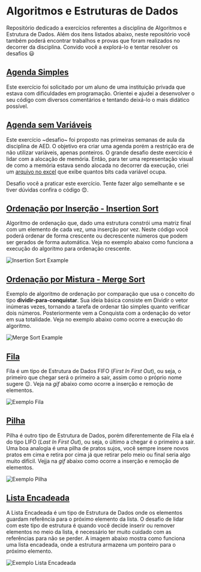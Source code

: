 # Algoritmos e Estruturas de Dados

Repositório dedicado a exercícios referentes a disciplina de Algoritmos e Estrutura de Dados. Além dos itens listados abaixo, neste repositório você também poderá encontrar trabalhos e provas que foram realizados no decorrer da disciplina. Convido você a explorá-lo e tentar resolver os desafios 😃

## [Agenda Simples](https://github.com/wagnerloch/Algoritmos-e-Estruturas-de-Dados/blob/master/Agenda%20Simples.c)

Este exercício foi solicitado por um aluno de uma instituição privada que estava com dificuldades em programação. Orientei e ajudei a desenvolver o seu código com diversos comentários e tentando deixá-lo o mais didático possível.

## [Agenda sem Variáveis](https://github.com/wagnerloch/Algoritmos-e-Estruturas-de-Dados/tree/master/Agenda%20sem%20Variaveis/Agenda)

Este exercício ~desafio~ foi proposto nas primeiras semanas de aula da disciplina de AED. O objetivo era criar uma agenda porém a restrição era de não utilizar variáveis, apenas ponteiros. O grande desafio deste exercício é lidar com a alocação de memória. Então, para ter uma representação visual de como a memória estava sendo alocada no decorrer da execução, criei um [arquivo no excel](https://github.com/wagnerloch/Algoritmos-e-Estruturas-de-Dados/blob/master/Agenda%20sem%20Variaveis/Agenda/Aloca%C3%A7%C3%A3o%20da%20Mem%C3%B3ria.xlsx) que exibe quantos bits cada variável ocupa.

Desafio você a praticar este exercício. Tente fazer algo semelhante e se tiver dúvidas confira o código 😊.

## [Ordenação por Inserção - Insertion Sort](https://github.com/wagnerloch/Algoritmos-e-Estruturas-de-Dados/blob/master/Insertion%20Sort%20Wagner/Insertion%20Sort/main.c)

Algoritmo de ordenação que, dado uma estrutura constrói uma matriz final com um elemento de cada vez, uma inserção por vez. Neste código você poderá ordenar de forma crescente ou decrescente números que podem ser gerados de forma automática. Veja no exemplo abaixo como funciona a execução do algoritmo para ordenação crescente.

![Insertion Sort Example](https://upload.wikimedia.org/wikipedia/commons/9/9c/Insertion-sort-example.gif)

## [Ordenação por Mistura - Merge Sort](https://github.com/wagnerloch/Algoritmos-e-Estruturas-de-Dados/blob/master/Merge%20Sort%20Wagner/Merge%20Sort/main.c)

Exemplo de algoritmo de ordenação por comparação que usa o conceito do tipo **dividir-para-conquistar**. Sua ideia básica consiste em Dividir o vetor inúmeras vezes, tornando a tarefa de ordenar tão simples quanto verificar dois números. Posteriormente vem a Conquista com a ordenação do vetor em sua totalidade. Veja no exemplo abaixo como ocorre a execução do algoritmo.

![Merge Sort Example](https://upload.wikimedia.org/wikipedia/commons/c/cc/Merge-sort-example-300px.gif)

## [Fila](https://github.com/wagnerloch/Algoritmos-e-Estruturas-de-Dados/tree/master/Fila/Fila)

Fila é um tipo de Estrutura de Dados FIFO (*First In First Out*), ou seja, o primeiro que chegar será o primeiro a sair, assim como o próprio nome sugere 😉. Veja na *gif* abaixo como ocorre a inserção e remoção de elementos.

![Exemplo Fila](https://i1.faceprep.in/Companies-1/queue-operations.gif)

## [Pilha](https://github.com/wagnerloch/Algoritmos-e-Estruturas-de-Dados/tree/master/Pilha/Pilha_Wagner_Loch)

Pilha é outro tipo de Estrutura de Dados, porém diferentemente de Fila ela é do tipo LIFO (*Last In First Out*), ou seja, o último a chegar é o primeiro a sair. Uma boa analogia é uma pilha de pratos sujos, você sempre insere novos pratos em cima e retira por cima já que retirar pelo meio ou final seria algo muito difícil. Vejja na *gif* abaixo como ocorre a inserção e remoção de elementos.

![Exemplo Pilha](https://i1.faceprep.in/Companies-1/stack-operations-in-c.gif)

## [Lista Encadeada](https://github.com/wagnerloch/Algoritmos-e-Estruturas-de-Dados/tree/master/Lista%20Encadeada/Lista%20Encadeada)

A Lista Encadeada é um tipo de Estrutura de Dados onde os elementos guardam referência para o próximo elemento da lista. O desafio de lidar com este tipo de estrutura é quando você decide inserir ou remover elementos no meio da lista, é necessário ter muito cuidado com as referências para não se perder. A imagem abaixo mostra como funciona uma lista encadeada, onde a estrutura armazena um ponteiro para o próximo elemento.

![Exemplo Lista Encadeada](https://www.codeproject.com/KB/cpp/linked_list/image001.gif)
